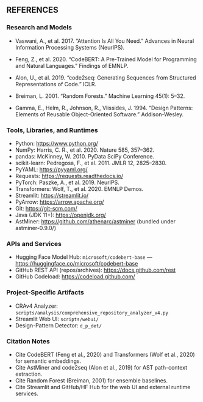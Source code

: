## REFERENCES

### Research and Models

- Vaswani, A., et al. 2017. “Attention Is All You Need.” Advances in Neural Information Processing Systems (NeurIPS).

- Feng, Z., et al. 2020. “CodeBERT: A Pre-Trained Model for Programming and Natural Languages.” Findings of EMNLP.

- Alon, U., et al. 2019. “code2seq: Generating Sequences from Structured Representations of Code.” ICLR.

- Breiman, L. 2001. “Random Forests.” Machine Learning 45(1): 5–32.

- Gamma, E., Helm, R., Johnson, R., Vlissides, J. 1994. “Design Patterns: Elements of Reusable Object-Oriented Software.” Addison-Wesley.


### Tools, Libraries, and Runtimes

- Python: https://www.python.org/
- NumPy: Harris, C. R., et al. 2020. Nature 585, 357–362.
- pandas: McKinney, W. 2010. PyData SciPy Conference.
- scikit-learn: Pedregosa, F., et al. 2011. JMLR 12, 2825–2830.
- PyYAML: https://pyyaml.org/
- Requests: https://requests.readthedocs.io/
- PyTorch: Paszke, A., et al. 2019. NeurIPS.
- Transformers: Wolf, T., et al. 2020. EMNLP Demos.
- Streamlit: https://streamlit.io/
- PyArrow: https://arrow.apache.org/
- Git: https://git-scm.com/
- Java (JDK 11+): https://openjdk.org/
- AstMiner: https://github.com/athenarc/astminer (bundled under astminer-0.9.0/)


### APIs and Services

- Hugging Face Model Hub: `microsoft/codebert-base` — https://huggingface.co/microsoft/codebert-base
- GitHub REST API (repos/archives): https://docs.github.com/rest
- GitHub Codeload: https://codeload.github.com/


### Project-Specific Artifacts

- CRAv4 Analyzer: `scripts/analysis/comprehensive_repository_analyzer_v4.py`
- Streamlit Web UI: `scripts/webui/`
- Design-Pattern Detector: `d_p_det/`


### Citation Notes

- Cite CodeBERT (Feng et al., 2020) and Transformers (Wolf et al., 2020) for semantic embeddings.
- Cite AstMiner and code2seq (Alon et al., 2019) for AST path-context extraction.
- Cite Random Forest (Breiman, 2001) for ensemble baselines.
- Cite Streamlit and GitHub/HF Hub for the web UI and external runtime services.


